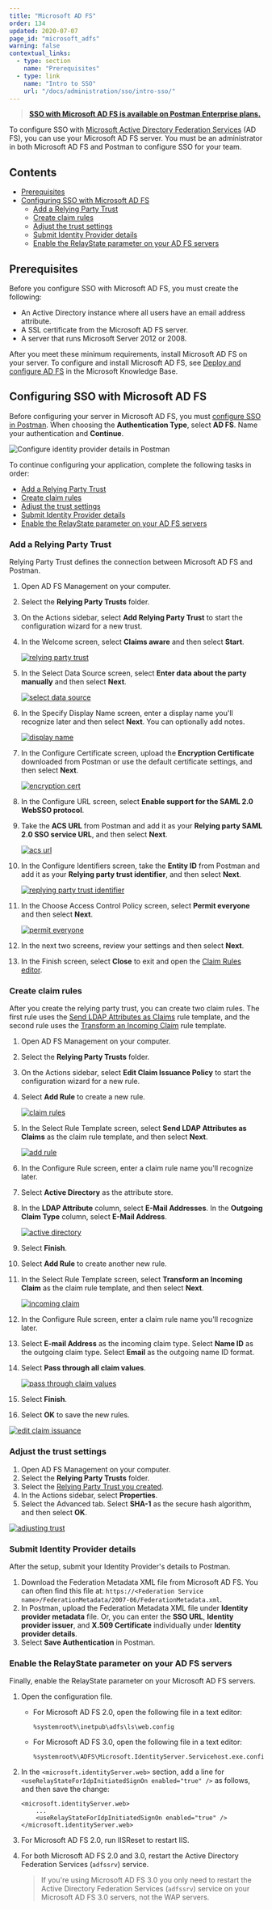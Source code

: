 ```yaml
---
title: "Microsoft AD FS"
order: 134
updated: 2020-07-07
page_id: "microsoft_adfs"
warning: false
contextual_links:
  - type: section
    name: "Prerequisites"
  - type: link
    name: "Intro to SSO"
    url: "/docs/administration/sso/intro-sso/"
---
```


> **[SSO with Microsoft AD FS is available on Postman Enterprise plans.](https://www.postman.com/pricing)**

To configure SSO with [Microsoft Active Directory Federation Services](https://docs.microsoft.com/en-gb/windows-server/identity/active-directory-federation-services) (AD FS), you can use your Microsoft AD FS server. You must be an administrator in both Microsoft AD FS and Postman to configure SSO for your team.

## Contents

* [Prerequisites](#prerequisites)
* [Configuring SSO with Microsoft AD FS](#configuring-sso-with-microsoft-ad-fs)
    * [Add a Relying Party Trust](#add-a-relying-party-trust)
    * [Create claim rules](#create-claim-rules)
    * [Adjust the trust settings](#adjust-the-trust-settings)
    * [Submit Identity Provider details](#submit-identity-provider-details)
    * [Enable the RelayState parameter on your AD FS servers](#enable-the-relaystate-parameter-on-your-ad-fs-servers)

## Prerequisites

Before you configure SSO with Microsoft AD FS, you must create the following:

* An Active Directory instance where all users have an email address attribute.
* A SSL certificate from the Microsoft AD FS server.
* A server that runs Microsoft Server 2012 or 2008.

After you meet these minimum requirements, install Microsoft AD FS on your server. To configure and install Microsoft AD FS, see [Deploy and configure AD FS](https://docs.microsoft.com/en-us/previous-versions/dynamicscrm-2016/deployment-administrators-guide/gg188612(v=crm.8)) in the Microsoft Knowledge Base.

## Configuring SSO with Microsoft AD FS

Before configuring your server in Microsoft AD FS, you must [configure SSO in Postman](/docs/administration/sso/admin-sso/). When choosing the **Authentication Type**, select **AD FS**. Name your authentication and **Continue**.

<img alt="Configure identity provider details in Postman" src="https://assets.postman.com/postman-docs/configure-identity-provider-details-v9.14.jpg"/>

To continue configuring your application, complete the following tasks in order:

* [Add a Relying Party Trust](#add-a-relying-party-trust)
* [Create claim rules](#create-claim-rules)
* [Adjust the trust settings](#adjust-the-trust-settings)
* [Submit Identity Provider details](#submit-identity-provider-details)
* [Enable the RelayState parameter on your AD FS servers](#enable-the-relaystate-parameter-on-your-ad-fs-servers)

### Add a Relying Party Trust

Relying Party Trust defines the connection between Microsoft AD FS and Postman.

1. Open AD FS Management on your computer.
1. Select the **Relying Party Trusts** folder.
1. On the Actions sidebar, select **Add Relying Party Trust** to start the configuration wizard for a new trust.
1. In the Welcome screen, select **Claims aware** and then select **Start**.

    [![relying party trust](https://assets.postman.com/postman-docs/ENT-Relying-Party-Trust.png)](https://assets.postman.com/postman-docs/ENT-Relying-Party-Trust.png)

1. In the Select Data Source screen, select **Enter data about the party manually** and then select **Next**.

    [![select data source](https://assets.postman.com/postman-docs/ENT-Enter-Data-About-Party-Manually.jpeg)](https://assets.postman.com/postman-docs/ENT-Enter-Data-About-Party-Manually.jpeg)

1. In the Specify Display Name screen, enter a display name you'll recognize later and then select **Next**. You can optionally add notes.

    [![display name](https://assets.postman.com/postman-docs/ENT-display-name.jpeg)](https://assets.postman.com/postman-docs/ENT-display-name.jpeg)

1. In the Configure Certificate screen, upload the **Encryption Certificate** downloaded from Postman or use the default certificate settings, and then select **Next**.

    [![encryption cert](https://assets.postman.com/postman-docs/ENT-configure-cert.jpeg)](https://assets.postman.com/postman-docs/ENT-configure-cert.jpeg)

1. In the Configure URL screen, select **Enable support for the SAML 2.0 WebSSO protocol**.
1. Take the **ACS URL** from Postman and add it as your **Relying party SAML 2.0 SSO service URL**, and then select **Next**.

    [![acs url](https://assets.postman.com/postman-docs/ENT-ACS-URL.jpeg)](https://assets.postman.com/postman-docs/ENT-ACS-URL.jpeg)

1. In the Configure Identifiers screen, take the **Entity ID** from Postman and add it as your **Relying party trust identifier**, and then select **Next**.

    <!-- TODO: this image needs to be updated: The Relying party trust identifier field input should be blurred -->
    [![replying party trust identifier](https://assets.postman.com/postman-docs/ENT-Relying-party-trust-identifier.jpeg)](https://assets.postman.com/postman-docs/ENT-Relying-party-trust-identifier.jpeg)

1. In the Choose Access Control Policy screen, select **Permit everyone** and then select **Next**.

    [![permit everyone](https://assets.postman.com/postman-docs/ENT-Permit-everyone.jpeg)](https://assets.postman.com/postman-docs/ENT-Permit-everyone.jpeg)

1. In the next two screens, review your settings and then select **Next**.
1. In the Finish screen, select **Close** to exit and open the [Claim Rules editor](#create-claim-rules).

### Create claim rules

After you create the relying party trust, you can create two claim rules. The first rule uses the [Send LDAP Attributes as Claims](https://learn.microsoft.com/en-us/windows-server/identity/ad-fs/operations/create-a-rule-to-send-ldap-attributes-as-claims) rule template, and the second rule uses the [Transform an Incoming Claim](https://learn.microsoft.com/en-us/windows-server/identity/ad-fs/operations/create-a-rule-to-transform-an-incoming-claim) rule template.

1. Open AD FS Management on your computer.
1. Select the **Relying Party Trusts** folder.
1. On the Actions sidebar, select **Edit Claim Issuance Policy** to start the configuration wizard for a new rule.
1. Select **Add Rule** to create a new rule.

    [![claim rules](https://assets.postman.com/postman-docs/ENT-claim-rules.jpeg)](https://assets.postman.com/postman-docs/ENT-claim-rules.jpeg)

1. In the Select Rule Template screen, select **Send LDAP Attributes as Claims** as the claim rule template, and then select **Next**.

    [![add rule](https://assets.postman.com/postman-docs/ENT-Add-Rule.jpeg)](https://assets.postman.com/postman-docs/ENT-Add-Rule.jpeg)

1. In the Configure Rule screen, enter a claim rule name you'll recognize later.
1. Select **Active Directory** as the attribute store.
1. In the **LDAP Attribute** column, select **E-Mail Addresses**. In the **Outgoing Claim Type** column, select **E-Mail Address**.

    [![active directory](https://assets.postman.com/postman-docs/ENT-Active-Directory.jpeg)](https://assets.postman.com/postman-docs/ENT-Active-Directory.jpeg)

1. Select **Finish**.
1. Select **Add Rule** to create another new rule.
1. In the Select Rule Template screen, select **Transform an Incoming Claim** as the claim rule template, and then select **Next**.

    [![incoming claim](https://assets.postman.com/postman-docs/ENT-Transform-Incoming-Claim.jpeg)](https://assets.postman.com/postman-docs/ENT-Transform-Incoming-Claim.jpeg)

1. In the Configure Rule screen, enter a claim rule name you'll recognize later.
1. Select **E-mail Address** as the incoming claim type. Select **Name ID** as the outgoing claim type. Select **Email** as the outgoing name ID format.
1. Select **Pass through all claim values**.

    [![pass through claim values](https://assets.postman.com/postman-docs/ENT-Pass-through-all-claim-values.jpeg)](https://assets.postman.com/postman-docs/ENT-Pass-through-all-claim-values.jpeg)

1. Select **Finish**.
1. Select **OK** to save the new rules.

[![edit claim issuance](https://assets.postman.com/postman-docs/ENT-Edit-Claim-Issuance-Policy.jpeg)](https://assets.postman.com/postman-docs/ENT-Edit-Claim-Issuance-Policy.jpeg)

### Adjust the trust settings

1. Open AD FS Management on your computer.
1. Select the **Relying Party Trusts** folder.
1. Select the [Relying Party Trust you created](#add-a-relying-party-trust).
1. In the Actions sidebar, select **Properties**.
1. Select the Advanced tab. Select **SHA-1** as the secure hash algorithm, and then select **OK**.

[![adjusting trust](https://assets.postman.com/postman-docs/ENT-Adjusting-trust-settings.jpeg)](https://assets.postman.com/postman-docs/ENT-Adjusting-trust-settings.jpeg)

### Submit Identity Provider details

After the setup, submit your Identity Provider's details to Postman.

1. Download the Federation Metadata XML file from Microsoft AD FS. You can often find this file at: `https://<Federation Service name>/FederationMetadata/2007-06/FederationMetadata.xml`.
1. In Postman, upload the Federation Metadata XML file under **Identity provider metadata** file. Or, you can enter the **SSO URL**, **Identity provider issuer**, and **X.509 Certificate** individually under **Identity provider details**.
1. Select **Save Authentication** in Postman.

### Enable the RelayState parameter on your AD FS servers

Finally, enable the RelayState parameter on your Microsoft AD FS servers.

1. Open the configuration file.

    * For Microsoft AD FS 2.0, open the following file in a text editor:

        ```shell
        %systemroot%\inetpub\adfs\ls\web.config
        ```

    * For Microsoft AD FS 3.0, open the following file in a text editor:

        ```shell
        %systemroot%\ADFS\Microsoft.IdentityServer.Servicehost.exe.config
        ```

1. In the `<microsoft.identityServer.web>` section, add a line for `<useRelayStateForIdpInitiatedSignOn enabled="true" />` as follows, and then save the change:

    ```shell
    <microsoft.identityServer.web>
        ...
        <useRelayStateForIdpInitiatedSignOn enabled="true" />
    </microsoft.identityServer.web>
    ```

1. For Microsoft AD FS 2.0, run IISReset to restart IIS.
1. For both Microsoft AD FS 2.0 and 3.0, restart the Active Directory Federation Services (`adfssrv`) service.

    > If you're using Microsoft AD FS 3.0 you only need to restart the Active Directory Federation Services (`adfssrv`) service on your Microsoft AD FS 3.0 servers, not the WAP servers.
